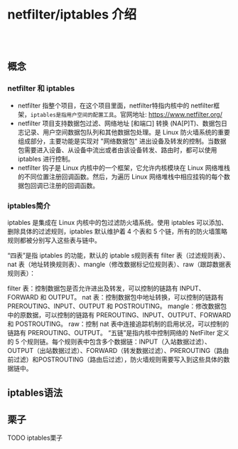 # netfilter/iptables 介绍

</br>
</br>

## 概念

### netfilter 和 iptables

- netfilter 指整个项目，在这个项目里面，netfilter特指内核中的 netfilter框架，`iptables是指用户空间的配置工具`。官网地址: <https://www.netfilter.org/>
- netfilter 项目支持数据包过滤、网络地址 [和端口] 转换 (NA[P]T)、数据包日志记录、用户空间数据包队列和其他数据包处理。是 Linux 防火墙系统的重要组成部分，主要功能是实现对 "网络数据包" 进出设备及转发的控制。当数据包需要进入设备、从设备中流出或者由该设备转发、路由时，都可以使用 iptables 进行控制。
- netfilter 钩子是 Linux 内核中的一个框架，它允许内核模块在 Linux 网络堆栈的不同位置注册回调函数。然后，为遍历 Linux 网络堆栈中相应挂钩的每个数据包回调已注册的回调函数。

### iptables简介

iptables 是集成在 Linux 内核中的包过滤防火墙系统。使用 iptables 可以添加、删除具体的过滤规则，iptables 默认维护着 4 个表和 5 个链，所有的防火墙策略规则都被分别写入这些表与链中。

“四表”是指 iptables 的功能，默认的 iptable s规则表有 filter 表（过滤规则表）、nat 表（地址转换规则表）、mangle（修改数据标记位规则表）、raw（跟踪数据表规则表）：

filter 表：控制数据包是否允许进出及转发，可以控制的链路有 INPUT、FORWARD 和 OUTPUT。
nat 表：控制数据包中地址转换，可以控制的链路有 PREROUTING、INPUT、OUTPUT 和 POSTROUTING。
mangle：修改数据包中的原数据，可以控制的链路有 PREROUTING、INPUT、OUTPUT、FORWARD 和 POSTROUTING。
raw：控制 nat 表中连接追踪机制的启用状况，可以控制的链路有 PREROUTING、OUTPUT。
“五链”是指内核中控制网络的 NetFilter 定义的 5 个规则链。每个规则表中包含多个数据链：INPUT（入站数据过滤）、OUTPUT（出站数据过滤）、FORWARD（转发数据过滤）、PREROUTING（路由前过滤）和POSTROUTING（路由后过滤），防火墙规则需要写入到这些具体的数据链中。

## iptables语法

## 栗子

TODO iptables栗子

</br>
</br>
